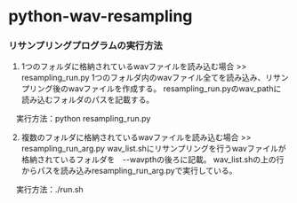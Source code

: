 # python-wav-resampling

### リサンプリングプログラムの実行方法

1) 1つのフォルダに格納されているwavファイルを読み込む場合 >>　resampling_run.py
   1つのフォルダ内のwavファイル全てを読み込み、リサンプリング後のwavファイルを作成する。
   resampling_run.pyのwav_pathに読み込むフォルダのパスを記載する。

　実行方法：python resampling_run.py

2) 複数のフォルダに格納されているwavファイルを読み込む場合 >> resampling_run_arg.py
   wav_list.shにリサンプリングを行うwavファイルが格納されているフォルダを　--wavpthの後ろに記載。
   wav_list.shの上の行からパスを読み込みresampling_run_arg.pyで実行している。

　実行方法：./run.sh
